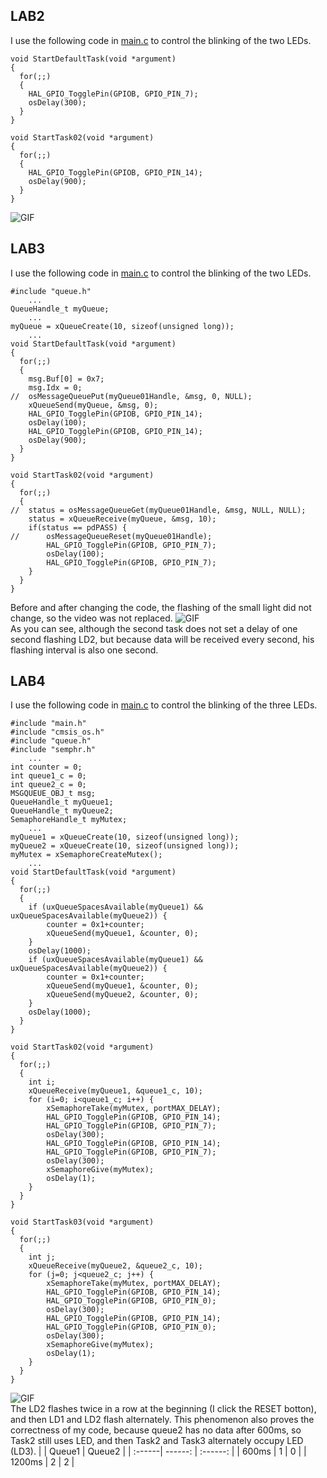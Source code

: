 ## LAB2
I use the following code in [main.c](https://github.com/Paidalin/Lab-for-Embedded-Systems-Design/blob/master/prj2/Core/Src/main.c) to control the blinking of the two LEDs. 
```
void StartDefaultTask(void *argument)
{
  for(;;)
  {
	HAL_GPIO_TogglePin(GPIOB, GPIO_PIN_7);
    osDelay(300);
  }
}

void StartTask02(void *argument)
{
  for(;;)
  {
	HAL_GPIO_TogglePin(GPIOB, GPIO_PIN_14);
    osDelay(900);
  }
}
```
![GIF](https://github.com/Paidalin/Lab-for-Embedded-Systems-Design/blob/master/Displayed/Show_video_lab2.gif)
## LAB3
I use the following code in [main.c](https://github.com/Paidalin/Lab-for-Embedded-Systems-Design/blob/master/prj3/Core/Src/main.c) to control the blinking of the two LEDs.
```
#include "queue.h"
	...
QueueHandle_t myQueue;
	...
myQueue = xQueueCreate(10, sizeof(unsigned long));
	...
void StartDefaultTask(void *argument)
{
  for(;;)
  {
	msg.Buf[0] = 0x7;
	msg.Idx = 0;
//	osMessageQueuePut(myQueue01Handle, &msg, 0, NULL);
	xQueueSend(myQueue, &msg, 0);
	HAL_GPIO_TogglePin(GPIOB, GPIO_PIN_14);
	osDelay(100);
	HAL_GPIO_TogglePin(GPIOB, GPIO_PIN_14);
	osDelay(900);
  }
}

void StartTask02(void *argument)
{
  for(;;)
  {
//	status = osMessageQueueGet(myQueue01Handle, &msg, NULL, NULL);
	status = xQueueReceive(myQueue, &msg, 10);
	if(status == pdPASS) {
//		osMessageQueueReset(myQueue01Handle);
		HAL_GPIO_TogglePin(GPIOB, GPIO_PIN_7);
		osDelay(100);
		HAL_GPIO_TogglePin(GPIOB, GPIO_PIN_7);
	}
  }
}
```
Before and after changing the code, the flashing of the small light did not change, so the video was not replaced.
![GIF](https://github.com/Paidalin/Lab-for-Embedded-Systems-Design/blob/master/Displayed/Show_video_lab3.gif)  
As you can see, although the second task does not set a delay of one second flashing LD2, but because data will be received every second, his flashing interval is also one second.

## LAB4
I use the following code in [main.c](https://github.com/Paidalin/Lab-for-Embedded-Systems-Design/blob/master/prj4/Core/Src/main.c) to control the blinking of the three LEDs.
```
#include "main.h"
#include "cmsis_os.h"
#include "queue.h"
#include "semphr.h"
	...
int counter = 0;
int queue1_c = 0;
int queue2_c = 0;
MSGQUEUE_OBJ_t msg;
QueueHandle_t myQueue1;
QueueHandle_t myQueue2;
SemaphoreHandle_t myMutex;
	...
myQueue1 = xQueueCreate(10, sizeof(unsigned long));
myQueue2 = xQueueCreate(10, sizeof(unsigned long));
myMutex = xSemaphoreCreateMutex();
	...
void StartDefaultTask(void *argument)
{
  for(;;)
  {
	if (uxQueueSpacesAvailable(myQueue1) && uxQueueSpacesAvailable(myQueue2)) {
		counter = 0x1+counter;
		xQueueSend(myQueue1, &counter, 0);
	}
	osDelay(1000);
	if (uxQueueSpacesAvailable(myQueue1) && uxQueueSpacesAvailable(myQueue2)) {
		counter = 0x1+counter;
		xQueueSend(myQueue1, &counter, 0);
		xQueueSend(myQueue2, &counter, 0);
	}
	osDelay(1000);
  }
}

void StartTask02(void *argument)
{
  for(;;)
  {
	int i;
	xQueueReceive(myQueue1, &queue1_c, 10);
	for (i=0; i<queue1_c; i++) {
		xSemaphoreTake(myMutex, portMAX_DELAY);
		HAL_GPIO_TogglePin(GPIOB, GPIO_PIN_14);
		HAL_GPIO_TogglePin(GPIOB, GPIO_PIN_7);
		osDelay(300);
		HAL_GPIO_TogglePin(GPIOB, GPIO_PIN_14);
		HAL_GPIO_TogglePin(GPIOB, GPIO_PIN_7);
		osDelay(300);
		xSemaphoreGive(myMutex);
		osDelay(1);
	}
  }
}

void StartTask03(void *argument)
{
  for(;;)
  {
	int j;
	xQueueReceive(myQueue2, &queue2_c, 10);
	for (j=0; j<queue2_c; j++) {
		xSemaphoreTake(myMutex, portMAX_DELAY);
		HAL_GPIO_TogglePin(GPIOB, GPIO_PIN_14);
		HAL_GPIO_TogglePin(GPIOB, GPIO_PIN_0);
		osDelay(300);
		HAL_GPIO_TogglePin(GPIOB, GPIO_PIN_14);
		HAL_GPIO_TogglePin(GPIOB, GPIO_PIN_0);
		osDelay(300);
		xSemaphoreGive(myMutex);
		osDelay(1);
	}
  }
}
```
![GIF](https://github.com/Paidalin/Lab-for-Embedded-Systems-Design/blob/master/Displayed/Show_video_lab3.gif)  
The LD2 flashes twice in a row at the beginning (I click the RESET botton), and then LD1 and LD2 flash alternately. This phenomenon also proves the correctness of my code, because queue2 has no data after 600ms, so Task2 still uses LED, and then Task2 and Task3 alternately occupy LED (LD3).
|   | Queue1 | Queue2 |
| :------| ------: | :------: |
| 600ms | 1 | 0 |
| 1200ms | 2 | 2 |
